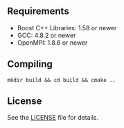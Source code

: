## Requirements

- Boost C++ Libraries: 1.58 or newer
- GCC: 4.8.2 or newer
- OpenMPI: 1.8.6 or newer

## Compiling
```
mkdir build && cd build && cmake ..
```

## License

See the [LICENSE](LICENSE) file for details.
